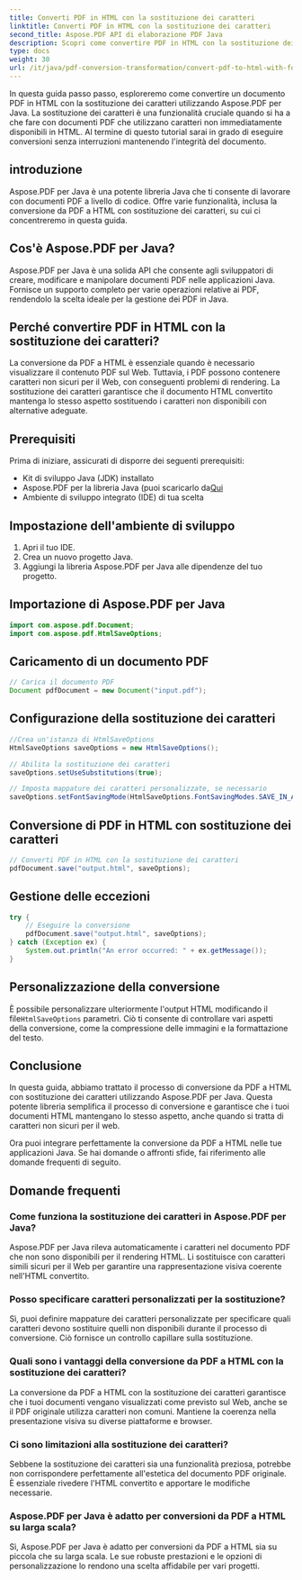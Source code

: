 ```yaml
---
title: Converti PDF in HTML con la sostituzione dei caratteri
linktitle: Converti PDF in HTML con la sostituzione dei caratteri
second_title: Aspose.PDF API di elaborazione PDF Java
description: Scopri come convertire PDF in HTML con la sostituzione dei caratteri utilizzando Aspose.PDF per Java. Guida passo passo con codice sorgente per conversioni senza interruzioni. Ottimizza subito i tuoi contenuti web!
type: docs
weight: 30
url: /it/java/pdf-conversion-transformation/convert-pdf-to-html-with-font-substitution/
---
```


In questa guida passo passo, esploreremo come convertire un documento PDF in HTML con la sostituzione dei caratteri utilizzando Aspose.PDF per Java. La sostituzione dei caratteri è una funzionalità cruciale quando si ha a che fare con documenti PDF che utilizzano caratteri non immediatamente disponibili in HTML. Al termine di questo tutorial sarai in grado di eseguire conversioni senza interruzioni mantenendo l'integrità del documento.

## introduzione

Aspose.PDF per Java è una potente libreria Java che ti consente di lavorare con documenti PDF a livello di codice. Offre varie funzionalità, inclusa la conversione da PDF a HTML con sostituzione dei caratteri, su cui ci concentreremo in questa guida.

## Cos'è Aspose.PDF per Java?

Aspose.PDF per Java è una solida API che consente agli sviluppatori di creare, modificare e manipolare documenti PDF nelle applicazioni Java. Fornisce un supporto completo per varie operazioni relative ai PDF, rendendolo la scelta ideale per la gestione dei PDF in Java.

## Perché convertire PDF in HTML con la sostituzione dei caratteri?

La conversione da PDF a HTML è essenziale quando è necessario visualizzare il contenuto PDF sul Web. Tuttavia, i PDF possono contenere caratteri non sicuri per il Web, con conseguenti problemi di rendering. La sostituzione dei caratteri garantisce che il documento HTML convertito mantenga lo stesso aspetto sostituendo i caratteri non disponibili con alternative adeguate.

## Prerequisiti

Prima di iniziare, assicurati di disporre dei seguenti prerequisiti:

- Kit di sviluppo Java (JDK) installato
-  Aspose.PDF per la libreria Java (puoi scaricarlo da[Qui](https://releases.aspose.com/pdf/java/)
- Ambiente di sviluppo integrato (IDE) di tua scelta

## Impostazione dell'ambiente di sviluppo

1. Apri il tuo IDE.
2. Crea un nuovo progetto Java.
3. Aggiungi la libreria Aspose.PDF per Java alle dipendenze del tuo progetto.

## Importazione di Aspose.PDF per Java

```java
import com.aspose.pdf.Document;
import com.aspose.pdf.HtmlSaveOptions;
```

## Caricamento di un documento PDF

```java
// Carica il documento PDF
Document pdfDocument = new Document("input.pdf");
```

## Configurazione della sostituzione dei caratteri

```java
//Crea un'istanza di HtmlSaveOptions
HtmlSaveOptions saveOptions = new HtmlSaveOptions();

// Abilita la sostituzione dei caratteri
saveOptions.setUseSubstitutions(true);

// Imposta mappature dei caratteri personalizzate, se necessario
saveOptions.setFontSavingMode(HtmlSaveOptions.FontSavingModes.SAVE_IN_ALL_FORMATS);
```

## Conversione di PDF in HTML con sostituzione dei caratteri

```java
// Converti PDF in HTML con la sostituzione dei caratteri
pdfDocument.save("output.html", saveOptions);
```

## Gestione delle eccezioni

```java
try {
    // Eseguire la conversione
    pdfDocument.save("output.html", saveOptions);
} catch (Exception ex) {
    System.out.println("An error occurred: " + ex.getMessage());
}
```

## Personalizzazione della conversione

 È possibile personalizzare ulteriormente l'output HTML modificando il file`HtmlSaveOptions` parametri. Ciò ti consente di controllare vari aspetti della conversione, come la compressione delle immagini e la formattazione del testo.

## Conclusione

In questa guida, abbiamo trattato il processo di conversione da PDF a HTML con sostituzione dei caratteri utilizzando Aspose.PDF per Java. Questa potente libreria semplifica il processo di conversione e garantisce che i tuoi documenti HTML mantengano lo stesso aspetto, anche quando si tratta di caratteri non sicuri per il web.

Ora puoi integrare perfettamente la conversione da PDF a HTML nelle tue applicazioni Java. Se hai domande o affronti sfide, fai riferimento alle domande frequenti di seguito.

## Domande frequenti

### Come funziona la sostituzione dei caratteri in Aspose.PDF per Java?

Aspose.PDF per Java rileva automaticamente i caratteri nel documento PDF che non sono disponibili per il rendering HTML. Li sostituisce con caratteri simili sicuri per il Web per garantire una rappresentazione visiva coerente nell'HTML convertito.

### Posso specificare caratteri personalizzati per la sostituzione?

Sì, puoi definire mappature dei caratteri personalizzate per specificare quali caratteri devono sostituire quelli non disponibili durante il processo di conversione. Ciò fornisce un controllo capillare sulla sostituzione.

### Quali sono i vantaggi della conversione da PDF a HTML con la sostituzione dei caratteri?

La conversione da PDF a HTML con la sostituzione dei caratteri garantisce che i tuoi documenti vengano visualizzati come previsto sul Web, anche se il PDF originale utilizza caratteri non comuni. Mantiene la coerenza nella presentazione visiva su diverse piattaforme e browser.

### Ci sono limitazioni alla sostituzione dei caratteri?

Sebbene la sostituzione dei caratteri sia una funzionalità preziosa, potrebbe non corrispondere perfettamente all'estetica del documento PDF originale. È essenziale rivedere l'HTML convertito e apportare le modifiche necessarie.

### Aspose.PDF per Java è adatto per conversioni da PDF a HTML su larga scala?

Sì, Aspose.PDF per Java è adatto per conversioni da PDF a HTML sia su piccola che su larga scala. Le sue robuste prestazioni e le opzioni di personalizzazione lo rendono una scelta affidabile per vari progetti.